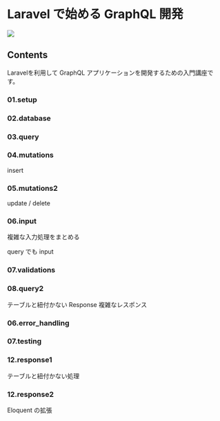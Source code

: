 # Laravel で始める GraphQL 開発

![](/images/leccafe.png)

## Contents

Laravelを利用して GraphQL アプリケーションを開発するための入門講座です。


### 01.setup

### 02.database 


### 03.query


### 04.mutations

insert

### 05.mutations2

update / delete

### 06.input

複雑な入力処理をまとめる

query でも input 

### 07.validations


### 08.query2

テーブルと紐付かない Response
複雑なレスポンス

### 06.error_handling

### 07.testing

### 12.response1

テーブルと紐付かない処理

### 12.response2

Eloquent の拡張









